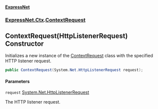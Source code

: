 #### [ExpressNet](ExpressNet.md 'ExpressNet')
### [ExpressNet.Ctx](ExpressNet.Ctx.md 'ExpressNet.Ctx').[ContextRequest](ExpressNet.Ctx.ContextRequest.md 'ExpressNet.Ctx.ContextRequest')

## ContextRequest(HttpListenerRequest) Constructor

Initializes a new instance of the [ContextRequest](ExpressNet.Ctx.ContextRequest.md 'ExpressNet.Ctx.ContextRequest') class with the specified HTTP listener request.

```csharp
public ContextRequest(System.Net.HttpListenerRequest request);
```
#### Parameters

<a name='ExpressNet.Ctx.ContextRequest.ContextRequest(System.Net.HttpListenerRequest).request'></a>

`request` [System.Net.HttpListenerRequest](https://docs.microsoft.com/en-us/dotnet/api/System.Net.HttpListenerRequest 'System.Net.HttpListenerRequest')

The HTTP listener request.